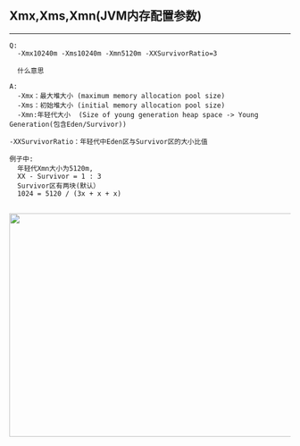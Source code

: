 ## Xmx,Xms,Xmn(JVM内存配置参数) ##
---
```
Q:
  -Xmx10240m -Xms10240m -Xmn5120m -XXSurvivorRatio=3
  
  什么意思
```

```
A:
  -Xmx：最大堆大小 (maximum memory allocation pool size)
  -Xms：初始堆大小 (initial memory allocation pool size)
  -Xmn:年轻代大小  (Size of young generation heap space -> Young Generation(包含Eden/Survivor))

-XXSurvivorRatio：年轻代中Eden区与Survivor区的大小比值

例子中:
  年轻代Xmn大小为5120m, 
  XX - Survivor = 1 : 3
  Survivor区有两块(默认）
  1024 = 5120 / (3x + x + x)
  

```
<p align="center">
  <img src="https://img-blog.csdn.net/20160516144358110"  width="640" height="400">
</p>


